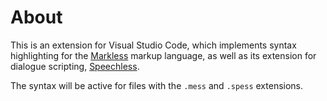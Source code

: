 # About
This is an extension for Visual Studio Code, which implements syntax highlighting for the [Markless](https://shirakumo.github.io/markless) markup language, as well as its extension for dialogue scripting, [Speechless](https://shirakumo.github.io/speechless).

The syntax will be active for files with the `.mess` and `.spess` extensions.
